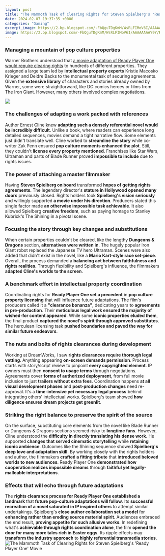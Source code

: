 ```yaml
---
layout: post
title: "The Mammoth Task of Clearing Rights for Steven Spielberg's 'Ready Player One' Movie"
date: 2024-02-07 19:37:35 +0000
categories: "Gaming"
excerpt_image: https://2.bp.blogspot.com/-FbQguTDgKmM/WsRLFIMoV6I/AAAAAAAAY9Y/RdHt96TGK_YDgEeC-BDkQjXwx9TUIhJHwCLcBGAs/s1600/ready-player-one-movie-poster.jpg
image: https://2.bp.blogspot.com/-FbQguTDgKmM/WsRLFIMoV6I/AAAAAAAAY9Y/RdHt96TGK_YDgEeC-BDkQjXwx9TUIhJHwCLcBGAs/s1600/ready-player-one-movie-poster.jpg
---
```


### Managing a mountain of pop culture properties 
Warner Brothers understood that [a movie adaptation of Ready Player One would require clearing rights](https://store.fi.io.vn/collection/abdallah) to hundreds of different properties. They assigned a large team led by **intellectual property experts** Kristie Macosko Krieger and Deidre Backs to the monumental task of securing agreements. Given the **extensive library** of characters and stories already owned by Warner, some were straightforward, like DC comics heroes or films from The Iron Giant. However, many others involved complex negotiations.

![](https://www.slashfilm.com/wp/wp-content/images/readyplayerone-teaserposter-full.jpg)
### The challenges of adapting a work packed with references
Author Ernest Cline knew **adapting such a densely referential novel would be incredibly difficult**. Unlike a book, where readers can experience long detailed sequences, movies demand a tight narrative flow. Some elements just didn't translate well. Cline worked to **streamline the story** while co-writer Zak Penn ensured **pop culture moments enhanced the plot**. Still, they couldn't **license every property mentioned**. Franchises like Star Wars, Ultraman and parts of Blade Runner proved **impossible to include** due to rights issues. 
### The power of attaching a master filmmaker 
Having **Steven Spielberg on board** transformed **hopes of getting rights agreements**. The legendary director's **stature in Hollywood opened many doors** previously closed. Rights holders took **Spielberg's vision seriously** and willingly supported **a movie under his direction**. Producers stated this single factor made **an otherwise impossible task achievable**. It also allowed Spielberg **creative freedom**, such as paying homage to Stanley Kubrick's The Shining in a pivotal scene.
### Focusing the story through key changes and substitutions  
When certain properties couldn't be cleared, like the lengthy **Dungeons & Dragons** section, **alternatives were written in**. The hugely popular Iron Giant robot replaced the Japanese TV hero Ultraman. Scenes were also added that didn't exist in the novel, like a **Mario Kart-style race set-piece**. Overall, the process demanded a **balancing act between faithfulness and rights realities**. Through flexibility and Spielberg's influence, the filmmakers **adapted Cline's worlds to the screen**.
### A benchmark effort in intellectual property coordination
Coordinating rights for **Ready Player One set a precedent** in **pop culture property licensing** that will influence future adaptations. The film's producers called it a **"clearance bonanza"**, dedicating years to **agreements in pre-production**. Their **meticulous legal work ensured the majority of wished-for content appeared**. While some **iconic properties eluded them**, the final product **captured the novel's spirit through approved substitutes**. The herculean licensing task **pushed boundaries and paved the way for similar future endeavors**.
### The nuts and bolts of rights clearances during development 
Working at DreamWorks, I saw **rights clearances require thorough legal vetting**. Anything appearing **on-screen demands permission**. Process starts with story/script review to pinpoint **every copyrighted element**. IP owners must then **consent to usage terms** through negotiations. Agreements cover **forms of authorized deployment**, from full movie inclusion to just **trailers without extra fees**. Coordination happens **at all visual development phases** and **post-production changes** need re-approval. It's a **time-intensive yet necessary legal process** behind integrating others' intellectual works. Spielberg's team showed **how diligence ensures dream projects get greenlit**.
### Striking the right balance to preserve the spirit of the source
On the surface, substituting core elements from the novel like Blade Runner or Dungeons & Dragons sections seemed risky to **longtime fans**. However, Cline understood the **difficulty in directly translating his dense work**. He supported **changes that served cinematic storytelling** while **retaining iconic ambience**. Outcomes like the Shining sequence showed **Spielberg's deep love and adaptation skill**. By working closely with the rights holders and author, the filmmakers **crafted a fitting tribute** that **introduced beloved worlds to new audiences**. Ready Player One **demonstrated how cooperation realizes impossible dreams** through **faithful yet legally-malleable interpretations**.
### Effects that will echo through future adaptations  
The **rights clearance process for Ready Player One established a landmark** that **future pop-culture adaptations will follow**. Its **successful recreation of a novel saturated in IP inspired others** to attempt similar undertakings. Spielberg's **close author collaboration set a model** for **enhancing rather than eroding source material spirit**. Audiences embraced the end result, **proving appetite for such allusive works**. In redefining what's **achievable through rights coordination alone**, the film **opened the door for many more tales rich in Easter eggs**. Its ripple effects may **transform the industry approach** to **highly referential transmedia stories**.
![The Mammoth Task of Clearing Rights for Steven Spielberg's 'Ready Player One' Movie](https://2.bp.blogspot.com/-FbQguTDgKmM/WsRLFIMoV6I/AAAAAAAAY9Y/RdHt96TGK_YDgEeC-BDkQjXwx9TUIhJHwCLcBGAs/s1600/ready-player-one-movie-poster.jpg)